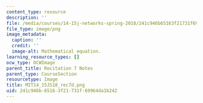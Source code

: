 ```yaml
---
content_type: resource
description: ''
file: /media/courses/14-15j-networks-spring-2018/241c946b65163f21731f69964da1b242_MIT14_15JS18_rec7d.png
file_type: image/png
image_metadata:
  caption: ''
  credit: ''
  image-alt: Mathematical equation.
learning_resource_types: []
ocw_type: OCWImage
parent_title: Recitation 7 Notes
parent_type: CourseSection
resourcetype: Image
title: MIT14_15JS18_rec7d.png
uid: 241c946b-6516-3f21-731f-69964da1b242
---
```

